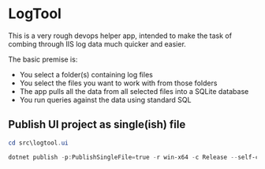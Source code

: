 # LogTool

This is a very rough devops helper app, intended to make the task of combing through IIS log data much quicker and easier.

The basic premise is:

- You select a folder(s) containing log files
- You select the files you want to work with from those folders
- The app pulls all the data from all selected files into a SQLite database
- You run queries against the data using standard SQL

## Publish UI project as single(ish) file

```powershell
cd src\logtool.ui

dotnet publish -p:PublishSingleFile=true -r win-x64 -c Release --self-contained true -p:EnableCompressionInSingleFile=true
```